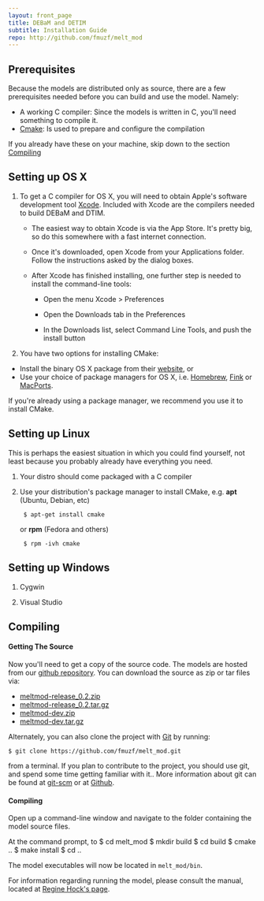 ```yaml
---
layout: front_page 
title: DEBaM and DETIM
subtitle: Installation Guide
repo: http://github.com/fmuzf/melt_mod
---
```



Prerequisites
-------------
Because the models are distributed only as source, there are a few
prerequisites needed before you can build and use the model. Namely:

* A working C compiler: Since the models is written in C, you'll need
    something to compile it.
* [Cmake](www.cmake.org): Is used to prepare and configure the compilation 

If you already have these on your machine, skip down to the section 
[Compiling](#compiling)


Setting up OS X
---------------

1. To get a C compiler for OS X, you will need to obtain 
Apple's software development tool [Xcode](https://developer.apple.com/xcode/).
Included with Xcode are the compilers needed to build DEBaM and DTIM.
    
    * The easiest way to obtain Xcode is via the App Store. It's pretty big,
    so do this somewhere with a fast internet connection. 

    * Once it's downloaded, open Xcode from your Applications folder.
    Follow the instructions asked by the dialog boxes.

    * After Xcode has finished installing, one further step is needed to install
    the command-line tools:

        - Open the menu Xcode > Preferences
        
        - Open the Downloads tab in the Preferences
        
        - In the Downloads list, select Command Line Tools, and push the
        install button
         

2. You have two options for installing CMake: 

* Install the binary OS X package from their
 [website](http://www.cmake.org/cmake/resources/software.html),
or 
* Use your choice of package managers for OS X, i.e. [Homebrew](mxcl.github.com/homebrew/),
[Fink](http://www.finkproject.org/) or [MacPorts](http://www.macports.org/).

If you're already using a package manager, we recommend you use it to install
CMake.


Setting up Linux
----------------
This is perhaps the easiest situation in which you could find yourself,
not least because you probably already have everything you need.

1. Your distro should come packaged with a C compiler
2. Use your distribution's package manager to install CMake, e.g. __apt__ 
(Ubuntu, Debian, etc)

        $ apt-get install cmake

    or __rpm__ (Fedora and others)
        
        $ rpm -ivh cmake

Setting up Windows
---------------------------
1. Cygwin

2. Visual Studio


Compiling
---------

#### Getting The Source

Now you'll need to get a copy of the source code. 
The models are hosted from our [github repository]({{%page.repo%}}).
You can download the source as zip or tar files via:
-   [meltmod-release\_0.2.zip]({{%page.repo%}}/zipball/release_0.2)
-   [meltmod-release\_0.2.tar.gz]({{%page.repo%}}/tarball/release_0.2)
-   [meltmod-dev.zip]({{%page.repo%}}/zipball/dev)
-   [meltmod-dev.tar.gz]({{%page.repo%}}/tarball/dev)

Alternately, you can also clone the project with [Git](http://git-scm.com) by
running:

    $ git clone https://github.com/fmuzf/melt_mod.git

from a terminal. If you plan to contribute to the
project, you should use git, and spend some time getting
familiar with it.. More information about git can be
found at [git-scm](http://git-scm.com/) or at 
[Github](help.github.com/articles/).


#### Compiling

Open up a command-line window and navigate to the folder containing the 
model source files.

At the command prompt, to
    $ cd melt_mod
    $ mkdir build
    $ cd build
    $ cmake ..
    $ make install
    $ cd ..

The model executables will now be located in ```melt_mod/bin```.

For information regarding running the model, please consult
the manual, located at [Regine Hock's page](http://gi.alaska.edu/~regine/meltmodel).

